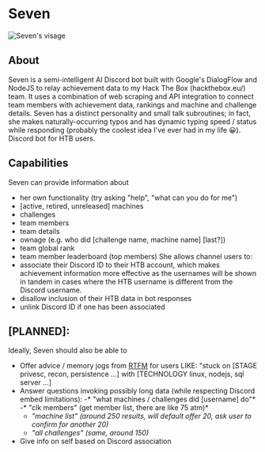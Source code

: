 # Seven

![Seven's visage](https://raw.githubusercontent.com/Propolisa/Seven/master/branding/seven_thumb.png)

## About 
Seven is a semi-intelligent AI Discord bot built with Google's DialogFlow and NodeJS to relay achievement data to my Hack The Box (hackthebox.eu/) team. It uses a combination of web scraping and API integration to connect team members with achievement data, rankings and machine and challenge details. Seven has a distinct personality and small talk subroutines; in fact, she makes naturally-occurring typos and has dynamic typing speed / status while responding (probably the coolest idea I've ever had in my life 😀). 
Discord bot for HTB users.

## Capabilities
Seven can provide information about
  - her own functionality (try asking "help", "what can you do for me")
  - [active, retired, unreleased] machines
  - challenges
  - team members
  - team details
  - ownage (e.g. who did [challenge name, machine name] [last?])
  - team global rank
  - team member leaderboard (top members)
She allows channel users to:
- associate their Discord ID to their HTB account, which makes achievement information more effective as the usernames will be shown in tandem in cases where the HTB username is different from the Discord username.
- disallow inclusion of their HTB data in bot responses
- unlink Discord ID if one has been associated

## [PLANNED]: 
Ideally, Seven should also be able to
  - Offer advice / memory jogs from [RTFM](https://doc.lagout.org/rtfm-red-team-field-manual.pdf) for users LIKE: "stuck on [STAGE privesc, recon, persistence ...] with [TECHNOLOGY linux, nodejs, sql server ...]
  - Answer questions invoking possibly long data (while respecting Discord embed limitations):
     -* "what machines / challenges did [username] do"*
     -* "clk members" (get member list, there are like 75 atm)*
     - *"machine list" (around 250 results, will default offer 20, ask user to confirm for another 20)*
     - *"all challenges" (same, around 150)*
  - Give info on self based on Discord association
